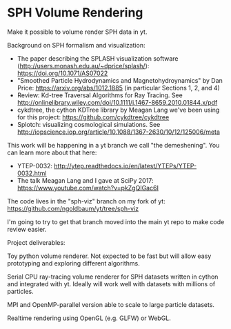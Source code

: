 # SPH Volume Rendering

Make it possible to volume render SPH data in yt.

Background on SPH formalism and visualization:

* The paper describing the SPLASH visualization software (http://users.monash.edu.au/~dprice/splash/): https://doi.org/10.1071/AS07022
* "Smoothed Particle Hydrodynamics and Magnetohydroynamics" by Dan Price: https://arxiv.org/abs/1012.1885 (in particular Sections 1, 2, and 4)
* Review: Kd-tree Traversal Algorithms for Ray Tracing. See http://onlinelibrary.wiley.com/doi/10.1111/j.1467-8659.2010.01844.x/pdf
* cykdtree, the cython KDTree library by Meagan Lang we've been using for this project: https://github.com/cykdtree/cykdtree
* Splotch: visualizing cosmological simulations. See http://iopscience.iop.org/article/10.1088/1367-2630/10/12/125006/meta

This work will be happening in a yt branch we call "the demeshening". You can learn more about that here:

* YTEP-0032: http://ytep.readthedocs.io/en/latest/YTEPs/YTEP-0032.html
* The talk Meagan Lang and I gave at SciPy 2017: https://www.youtube.com/watch?v=pkZgQIGac6I

The code lives in the "sph-viz" branch on my fork of yt: https://github.com/ngoldbaum/yt/tree/sph-viz

I'm going to try to get that branch moved into the main yt repo to make code review easier.

Project deliverables:

Toy python volume renderer. Not expected to be fast but will allow easy prototyping and exploring different algorithms.

Serial CPU ray-tracing volume renderer for SPH datasets written in cython and integrated with yt. Ideally will work well with datasets with millions of particles.

MPI and OpenMP-parallel version able to scale to large particle datasets.

Realtime rendering using OpenGL (e.g. GLFW) or WebGL.


